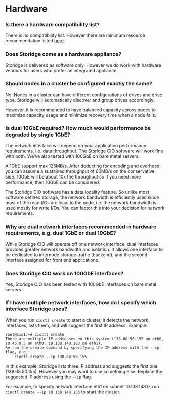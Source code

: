 # Hardware

### Is there a hardware compatibility list?

There is no compatibility list. However there are minimum resource recommendation listed [here](https://docs.storidge.com/prerequisites/hardware.html).

### Does Storidge come as a hardware appliance?

Storidge is delivered as software only. However we do work with hardware vendors for users who prefer an integrated appliance.

### Should nodes in a cluster be configured exactly the same?

No. Nodes in a cluster can have different configurations of drives and drive type. Storidge will automatically discover and group drives accordingly.

However, it is recommended to have balanced capacity across nodes to maximize capacity usage and minimize recovery time when a node fails.

### Is dual 10GbE required? How much would performance be degraded by single 1GbE?

The network interface will depend on your application performance requirements, i.e. data throughput. The Storidge CIO software will work fine with both. We’ve also tested with 100GbE on bare metal servers.

A 1GbE support max 125MB/s. After deducting for encoding and overhead, you can assume a sustained throughput of  60MB/s on the conservative side. 10GbE will be about 10x the throughput so if you need more performance, then 10GbE can be considered.

The Storidge CIO software has a data locality feature. So unlike most software defined storage, the network bandwidth is efficiently used since most of the read I/Os are local to the node, i.e. the network bandwidth is used mostly for write I/Os. You can factor this into your decision for network requirements.

### Why are dual network interfaces recommended in hardware requirements, e.g. dual 1GbE or dual 10GbE?

While Storidge CIO will operate off one network interface, dual interfaces provides greater network bandwidth and isolation. It allows one interface to be dedicated to internode storage traffic (backend), and the second interface assigned for front end applications.

### Does Storidge CIO work on 100GbE interfaces?

Yes, Storidge CIO has been tested with 100GbE interfaces on bare metal servers.

### If I have multiple network interfaces, how do I specify which interface Storidge uses?

When you run `cioctl create` to start a cluster, it detects the network interfaces, lists them, and will suggest the first IP address. Example:

```
root@cio1:~# cioctl create
There are multiple IP addresses on this system (138.68.50.155 on eth0, 10.46.0.5 on eth0, 10.138.148.183 on eth1).
Re-run the create command by specifying the IP address with the --ip flag, e.g.:
    cioctl create --ip 138.68.50.155
```

In this example, Storidge lists three IP address and suggests the first one (138.68.50.155). However you may want to use something else. Replace the suggested IP address using the `--ip` flag.

For example, to specify network interface eth1 on subnet 10.138.148.0, run `cioctl create --ip 10.138.148.183` to start the cluster.
